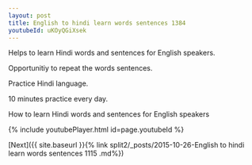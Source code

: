 ```yaml
---
layout: post
title: English to hindi learn words sentences 1384 
youtubeId: uKOyQGiXsek
---
```

 
 
Helps to learn Hindi words and sentences for English speakers.

Opportunitiy to repeat the words sentences. 

Practice Hindi language. 
 
10 minutes practice every day. 
 
How to learn Hindi words and sentences for English speakers 
 
{% include youtubePlayer.html id=page.youtubeId %}
 
 
[Next]({{ site.baseurl }}{% link  split2/_posts/2015-10-26-English to hindi learn words sentences 1115 .md%})
 
